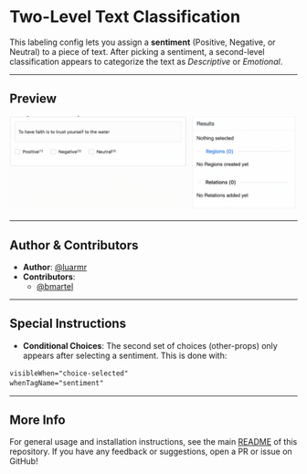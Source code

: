 # Two-Level Text Classification

This labeling config lets you assign a **sentiment** (Positive, Negative, or Neutral) to a piece of text. 
After picking a sentiment, a second-level classification appears to categorize the text as *Descriptive* or *Emotional*.

---

## Preview

![two-level-classification-preview](./preview/two-level-classification-preview.gif)


---

## Author & Contributors

- **Author**: [@luarmr](https://github.com/luarmr)
- **Contributors**:
  - [@bmartel](https://github.com/bmartel)


---

## Special Instructions

- **Conditional Choices**: The second set of choices (other-props) only appears after selecting a sentiment. This is done with:
```xml
visibleWhen="choice-selected"
whenTagName="sentiment"
```
---

## More Info

For general usage and installation instructions, see the main 
[README](../../README.md) of this repository. 
If you have any feedback or suggestions, open a PR or issue on GitHub!

